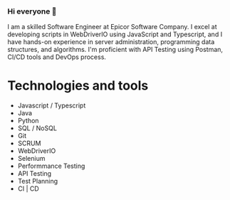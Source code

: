 ### Hi everyone 👋

I am a skilled Software Engineer at Epicor Software Company. I excel at developing scripts in WebDriverIO using JavaScript and Typescript, and I have hands-on experience in server administration, programming data structures, and algorithms. I'm proficient with API Testing using Postman, CI/CD tools and DevOps process.


# Technologies and tools
- Javascript / Typescript
- Java
- Python
- SQL / NoSQL
- Git
- SCRUM
- WebDriverIO
- Selenium
- Performmance Testing
- API Testing
- Test Planning
- CI | CD

<!--
**kevinvegadeveloper/kevinvegadeveloper** is a ✨ _special_ ✨ repository because its `README.md` (this file) appears on your GitHub profile.

Here are some ideas to get you started:

- 🔭 I’m currently working on ...
- 🌱 I’m currently learning ...
- 👯 I’m looking to collaborate on ...
- 🤔 I’m looking for help with ...
- 💬 Ask me about ...
- 📫 How to reach me: ...
- 😄 Pronouns: ...
- ⚡ Fun fact: ...
-->

